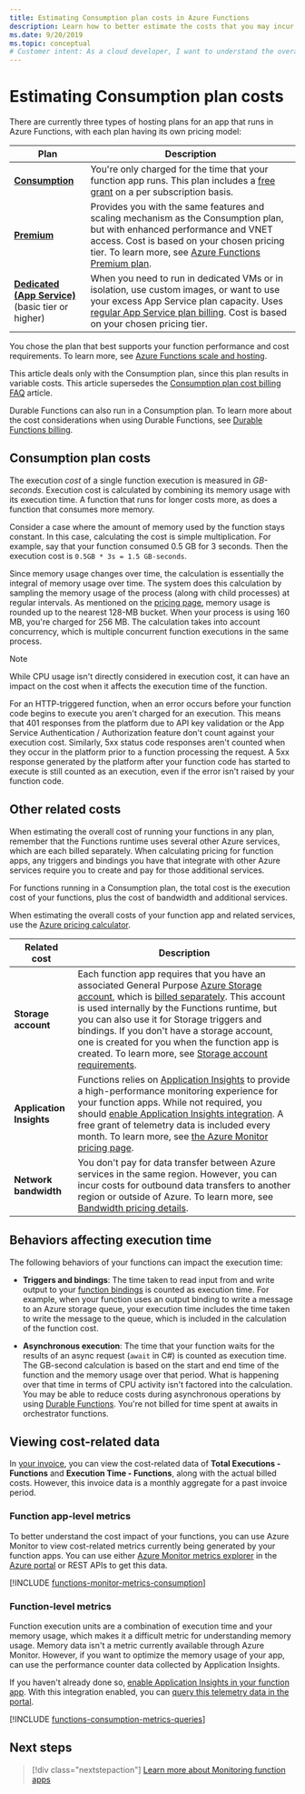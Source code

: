 ```yaml
---
title: Estimating Consumption plan costs in Azure Functions
description: Learn how to better estimate the costs that you may incur when running your function app in a Consumption plan in Azure.
ms.date: 9/20/2019
ms.topic: conceptual
# Customer intent: As a cloud developer, I want to understand the overall costs of running my code in Azure Functions so that I can make better architectural and business decisions.
---
```


# Estimating Consumption plan costs

There are currently three types of hosting plans for an app that runs in Azure Functions, with each plan having its own pricing model: 

| Plan | Description |
| ---- | ----------- |
| [**Consumption**](consumption-plan.md) | You're only charged for the time that your function app runs. This plan includes a [free grant][pricing page] on a per subscription basis.|
| [**Premium**](functions-premium-plan.md) | Provides you with the same features and scaling mechanism as the Consumption plan, but with enhanced performance and VNET access. Cost is based on your chosen pricing tier. To learn more, see [Azure Functions Premium plan](functions-premium-plan.md). |
| [**Dedicated (App Service)**](dedicated-plan.md) <br/>(basic tier or higher) | When you need to run in dedicated VMs or in isolation, use custom images, or want to use your excess App Service plan capacity. Uses [regular App Service plan billing](https://azure.microsoft.com/pricing/details/app-service/). Cost is based on your chosen pricing tier.|

You chose the plan that best supports your function performance and cost requirements. To learn more, see [Azure Functions scale and hosting](functions-scale.md).

This article deals only with the Consumption plan, since this plan results in variable costs. This article supersedes the [Consumption plan cost billing FAQ](https://github.com/Azure/Azure-Functions/wiki/Consumption-Plan-Cost-Billing-FAQ) article.

Durable Functions can also run in a Consumption plan. To learn more about the cost considerations when using Durable Functions, see [Durable Functions billing](./durable/durable-functions-billing.md).

## Consumption plan costs

The execution *cost* of a single function execution is measured in *GB-seconds*. Execution cost is calculated by combining its memory usage with its execution time. A function that runs for longer costs more, as does a function that consumes more memory. 

Consider a case where the amount of memory used by the function stays constant. In this case, calculating the cost is simple multiplication. For example, say that your function consumed 0.5 GB for 3 seconds. Then the execution cost is `0.5GB * 3s = 1.5 GB-seconds`. 

Since memory usage changes over time, the calculation is essentially the integral of memory usage over time.  The system does this calculation by sampling the memory usage of the process (along with child processes) at regular intervals. As mentioned on the [pricing page], memory usage is rounded up to the nearest 128-MB bucket. When your process is using 160 MB, you're charged for 256 MB. The calculation takes into account concurrency, which is multiple concurrent function executions in the same process.

> [!NOTE]
> While CPU usage isn't directly considered in execution cost, it can have an impact on the cost when it affects the execution time of the function.

For an HTTP-triggered function, when an error occurs before your function code begins to execute you aren't charged for an execution. This means that 401 responses from the platform due to API key validation or the App Service Authentication / Authorization feature don't count against your execution cost. Similarly, 5xx status code responses aren't counted when they occur in the platform prior to a function processing the request. A 5xx response generated by the platform after your function code has started to execute is still counted as an execution, even if the error isn't raised by your function code.

## Other related costs

When estimating the overall cost of running your functions in any plan, remember that the Functions runtime uses several other Azure services, which are each billed separately. When calculating pricing for function apps, any triggers and bindings you have that integrate with other Azure services require you to create and pay for those additional services. 

For functions running in a Consumption plan, the total cost is the execution cost of your functions, plus the cost of bandwidth and additional services. 

When estimating the overall costs of your function app and related services, use the [Azure pricing calculator](https://azure.microsoft.com/pricing/calculator/?service=functions). 

| Related cost | Description |
| ------------ | ----------- |
| **Storage account** | Each function app requires that you have an associated General Purpose [Azure Storage account](../storage/common/storage-introduction.md#types-of-storage-accounts), which is [billed separately](https://azure.microsoft.com/pricing/details/storage/). This account is used internally by the Functions runtime, but you can also use it for Storage triggers and bindings. If you don't have a storage account, one is created for you when the function app is created. To learn more, see [Storage account requirements](storage-considerations.md#storage-account-requirements).|
| **Application Insights** | Functions relies on [Application Insights](../azure-monitor/app/app-insights-overview.md) to provide a high-performance monitoring experience for your function apps. While not required, you should [enable Application Insights integration](configure-monitoring.md#enable-application-insights-integration). A free grant of telemetry data is included every month. To learn more, see [the Azure Monitor pricing page](https://azure.microsoft.com/pricing/details/monitor/). |
| **Network bandwidth** | You don't pay for data transfer between Azure services in the same region. However, you can incur costs for outbound data transfers to another region or outside of Azure. To learn more, see [Bandwidth pricing details](https://azure.microsoft.com/pricing/details/bandwidth/). |

## Behaviors affecting execution time

The following behaviors of your functions can impact the execution time:

+ **Triggers and bindings**: The time taken to read input from and write output to your [function bindings](functions-triggers-bindings.md) is counted as execution time. For example, when your function uses an output binding to write a message to an Azure storage queue, your execution time includes the time taken to write the message to the queue, which is included in the calculation of the function cost. 

+ **Asynchronous execution**: The time that your function waits for the results of an async request (`await` in C#) is counted as execution time. The GB-second calculation is based on the start and end time of the function and the memory usage over that period. What is happening over that time in terms of CPU activity isn't factored into the calculation. You may be able to reduce costs during asynchronous operations by using [Durable Functions](durable/durable-functions-overview.md). You're not billed for time spent at awaits in orchestrator functions.

## Viewing cost-related data

In [your invoice](../cost-management-billing/understand/download-azure-invoice.md), you can view the cost-related data of **Total Executions - Functions** and **Execution Time - Functions**, along with the actual billed costs. However, this invoice data is a monthly aggregate for a past invoice period. 

### Function app-level metrics

To better understand the cost impact of your functions, you can use Azure Monitor to view cost-related metrics currently being generated by your function apps. You can use either [Azure Monitor metrics explorer](../azure-monitor/essentials/metrics-getting-started.md) in the [Azure portal] or REST APIs to get this data.

[!INCLUDE [functions-monitor-metrics-consumption](../../includes/functions-monitor-metrics-consumption.md)]

### Function-level metrics

Function execution units are a combination of execution time and your memory usage, which makes it a difficult metric for understanding memory usage. Memory data isn't a metric currently available through Azure Monitor. However, if you want to optimize the memory usage of your app, can use the performance counter data collected by Application Insights.  

If you haven't already done so, [enable Application Insights in your function app](configure-monitoring.md#enable-application-insights-integration). With this integration enabled, you can [query this telemetry data in the portal](analyze-telemetry-data.md#query-telemetry-data). 

[!INCLUDE [functions-consumption-metrics-queries](../../includes/functions-consumption-metrics-queries.md)]

## Next steps

> [!div class="nextstepaction"]
> [Learn more about Monitoring function apps](functions-monitoring.md)

[pricing page]:https://azure.microsoft.com/pricing/details/functions/
[Azure portal]: https://portal.azure.com
